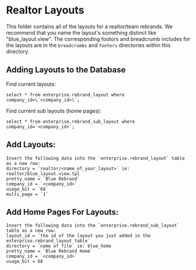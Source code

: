 Realtor Layouts
===============

This folder contains all of the layouts for a realtor/team rebrands. We recommend that you name the layout's something distinct like "blue_layout.view".
The corresponding footors and breadcrumb includes for the layouts are in the `breadcrumbs` and `footers` directories within this directory.

Adding Layouts to the Database
------------------------------

Find current layouts:

	select * from enterprise.rebrand_layout where company_id=\`<company_id>\`;

Find current sub layouts (home pages):
	
	select * from enterprise.rebrand_sub_layout where company_id=`<company_id>`;

Add Layouts:
------------	
	
	Insert the following data into the `enterprise.rebrand_layout` table as a new row:
	directory = `realtor/<name_of_your_layout>` ie: realtor/blue_layout.view.tpl
	pretty_name = `Blue Rebrand`
	company_id = `<company_id>`
	usage_bit = `68`
	multi_page = `1`

Add Home Pages For Layouts:
--------------------------

	Insert the following data into the `enterprise.rebrand_sub_layout` table as a new row:
	layout_id = `the id of the layout you just added in the enterprise.rebrand_layout table`
	directory = `name of file` ie: blue_home
	pretty_name = `Blue Rebrand Home`
	company_id = `<company_id>`
	usage_bit = 68